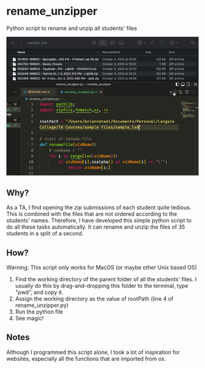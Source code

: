 # rename_unzipper
Python script to rename and unzip all students' files

![Demo](demo.gif)

## Why?
As a TA, I find opening the zip submissions of each student quite tedious. This is combined with the files that are not ordered according to the students' names. Therefore, I have developed this simple python script to do all these tasks automatically. It can rename and unzip the files of 35 students in a split of a second.

## How?
Warning: This script only works for MacOS (or maybe other Unix based OS)
1. Find the working directory of the parent folder of all the students' files. I usually do this by drag-and-dropping this folder to the terminal, type "pwd", and copy it.
2. Assign the working directory as the value of rootPath (line 4 of rename_unzipper.py)
3. Run the python file
4. See magic!

## Notes
Although I programmed this script alone, I took a lot of inspiration for websites, especially all the functions that are imported from os.